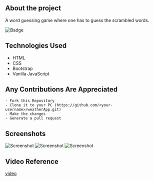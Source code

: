 ## About the project
A word guessing game where one has to guess the scrambled words.

![Badge](https://img.shields.io/badge/guess--word-game-brightgreen)

## Technologies Used

 - HTML
 - CSS
 - Bootstrap
 - Vanilla JavaScript

## Any Contributions Are Appreciated

```
- Fork this Repository
- Clone it to your PC (https://github.com/<your-username>/weatherApp.git)
- Make the changes
- Generate a pull request
```

## Screenshots
![Screenshot](https://user-images.githubusercontent.com/80754608/122957988-1544f180-d3a0-11eb-87b4-d44c82996c26.png)
![Screenshot](https://user-images.githubusercontent.com/80754608/122958214-48878080-d3a0-11eb-88e5-b60dece03729.png)
![Screenshot](https://user-images.githubusercontent.com/80754608/122958419-72d93e00-d3a0-11eb-9ab8-d5a562ec01d6.png)

## Video Reference
[video](https://user-images.githubusercontent.com/80754608/122956854-014cc000-d39f-11eb-90e3-6c3543562a09.mp4)
